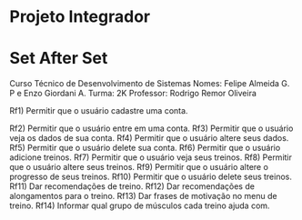 # Projeto Integrador

# Set After Set

Curso Técnico de Desenvolvimento de Sistemas
Nomes: Felipe Almeida G. P e Enzo Giordani A.
Turma: 2K
Professor: Rodrigo Remor Oliveira


Rf1) Permitir que o usuário cadastre uma conta. 

Rf2) Permitir que o usuário entre em uma conta.
Rf3) Permitir que o usuário veja os dados de sua conta.
Rf4) Permitir que o usuário altere seus dados.
Rf5) Permitir que o usuário delete sua conta.
Rf6) Permitir que o usuário adicione treinos.
Rf7) Permitir que o usuário veja seus treinos.
Rf8) Permitir que o usuário altere seus treinos.
Rf9) Permitir que o usuário altere o progresso de seus treinos.
Rf10) Permitir que o usuário delete seus treinos.
Rf11) Dar recomendações de treino.
Rf12) Dar recomendações de alongamentos para o treino.
Rf13) Dar frases de motivação no menu de treino.
Rf14) Informar qual grupo de músculos cada treino ajuda com.

